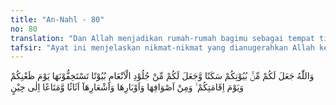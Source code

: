 ```yaml
---
title: "An-Nahl - 80"
no: 80
translation: "Dan Allah menjadikan rumah-rumah bagimu sebagai tempat tinggal dan Dia menjadikan bagimu rumah-rumah (kemah-kemah) dari kulit hewan ternak yang kamu merasa ringan (membawa)nya pada waktu kamu bepergian dan pada waktu kamu bermukim dan (dijadikan-Nya pula) dari bulu domba, bulu unta, dan bulu kambing, alat-alat rumah tangga dan kesenangan sampai waktu (tertentu)."
tafsir: "Ayat ini menjelaskan nikmat-nikmat yang dianugerahkan Allah kepada manusia untuk dijadikan tanda keesaan-Nya, seperti Allah menganugerahkan rumah bagi manusia. Rumah-rumah itu tidak hanya berfungsi sebagai tempat tinggal atau berlindung dari hujan dan panas, tetapi juga tempat menciptakan suasana aman, damai, dan tenteram serta menumbuhkan kasih sayang dan rasa kesetiaan di antara penghuninya. Dari rumah tangga yang baik, lahir manusia yang baik. Agama Islam menetapkan aturan untuk menjamin kehormatan rumah sebagai tempat tinggal. Seseorang dilarang masuk ke rumah orang lain sebelum memberi salam dan minta izin dari penghuninya, meskipun dia petugas negara. Tidak dibenarkan seseorang memeriksa rumah orang lain dengan alasan apapun, dan tidak boleh mengintai-intai penghuninya sehingga menimbulkan rasa tidak aman bagi keluarga penghuni rumah itu.\n\nItulah pengertian rumah dan fungsinya bagi manusia yang berdiam di satu tempat. Kepada bangsa pengembara, Allah swt memberikan nikmat kepada mereka berupa kulit binatang ternak untuk keperluan tempat tinggal. Mereka membangun kemah-kemah dan pondok-pondok dari kulit dan bulu-bulu ternak itu sewaktu mengembara di padang pasir sambil menggembala ternak mereka. Benda-benda tersebut mudah dan ringan dibawa berpindah-pindah dari suatu tempat ke tempat lain.\n\nNikmat Allah lainnya kepada manusia ialah bulu dan kulit binatang ternak yang bisa dimanfaatkan untuk keperluan pakaian, alat-alat rumah tangga, dan lain-lain. Bulu domba (wool), kulit unta, dan kulit kambing merupakan barang-barang yang dapat mereka perdagangkan sejak zaman dahulu sampai sekarang. Dari ayat ini, dapat diambil suatu dalil hukum bahwa kulit dan bulu dari ternak yang halal dimakan adalah suci."
---
```


وَاللّٰهُ جَعَلَ لَكُمْ مِّنْۢ بُيُوْتِكُمْ سَكَنًا وَّجَعَلَ لَكُمْ مِّنْ جُلُوْدِ الْاَنْعَامِ بُيُوْتًا تَسْتَخِفُّوْنَهَا يَوْمَ ظَعْنِكُمْ وَيَوْمَ اِقَامَتِكُمْ ۙ وَمِنْ اَصْوَافِهَا وَاَوْبَارِهَا وَاَشْعَارِهَآ اَثَاثًا وَّمَتَاعًا اِلٰى حِيْنٍ 
